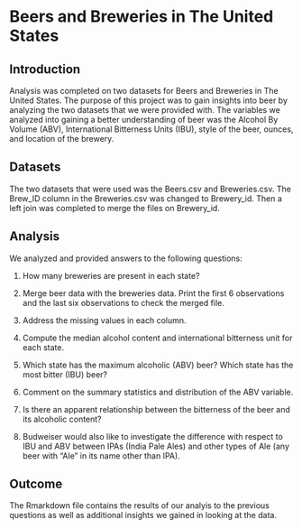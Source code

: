 # Beers and Breweries in The United States

## Introduction
Analysis was completed on two datasets for Beers and Breweries in The United States. The purpose of this project was to gain insights into beer by analyzing the two datasets that we were provided with. The variables we analyzed into gaining a better understanding of beer was the Alcohol By Volume (ABV), International Bitterness Units (IBU), style of the beer, ounces, and location of the brewery.
## Datasets
The two datasets that were used was the Beers.csv and Breweries.csv. The Brew_ID column in the Breweries.csv was changed to Brewery_id. Then a left join was completed to merge the files on Brewery_id.
## Analysis
We analyzed and provided answers to the following questions:
1.   How many breweries are present in each state?

2.   Merge beer data with the breweries data. Print the first 6 observations and the last six observations to check the merged file.  

3.   Address the missing values in each column.

4.   Compute the median alcohol content and international bitterness unit for each state. 

5.   Which state has the maximum alcoholic (ABV) beer? Which state has the most bitter (IBU) beer?

6.   Comment on the summary statistics and distribution of the ABV variable.

7.   Is there an apparent relationship between the bitterness of the beer and its alcoholic content? 

8.   Budweiser would also like to investigate the difference with respect to IBU and ABV between IPAs (India Pale Ales) and other types of Ale (any beer with “Ale” in its name        other than IPA).  

## Outcome
The Rmarkdown file contains the results of our analyis to the previous questions as well as additional insights we gained in looking at the data.
